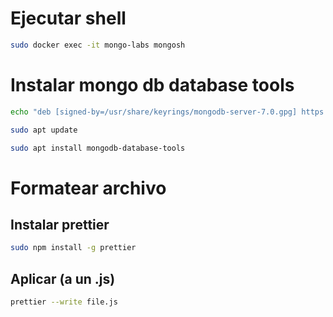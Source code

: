 # Ejecutar shell

```sh
sudo docker exec -it mongo-labs mongosh
```


# Instalar mongo db database tools

```sh
echo "deb [signed-by=/usr/share/keyrings/mongodb-server-7.0.gpg] https://repo.mongodb.org/apt/ubuntu jammy/mongodb-org/7.0 multiverse" | sudo tee /etc/apt/sources.list.d/mongodb-org-7.0.list
```

```sh
sudo apt update
```

```sh
sudo apt install mongodb-database-tools
```

# Formatear archivo

## Instalar prettier

```sh
sudo npm install -g prettier
```

## Aplicar (a un .js)

```sh
prettier --write file.js
```

